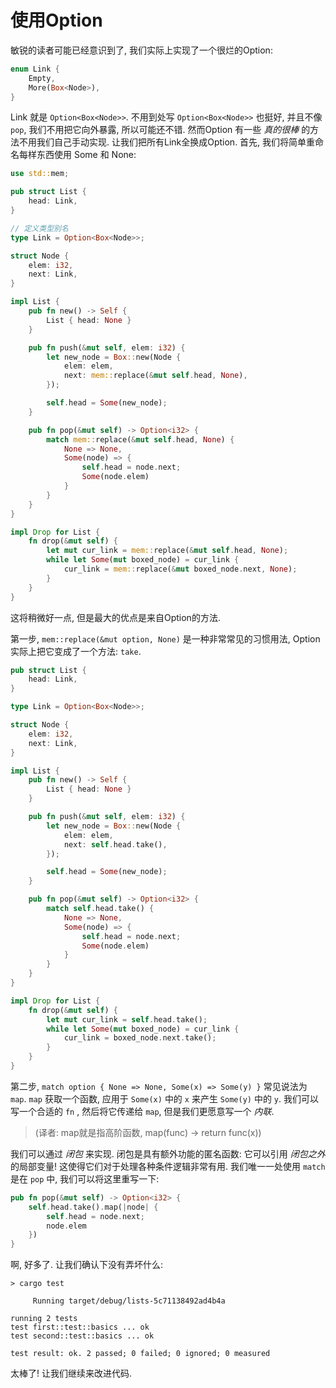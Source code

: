 # 使用Option

敏锐的读者可能已经意识到了, 我们实际上实现了一个很烂的Option:

```rust ,ignore
enum Link {
    Empty,
    More(Box<Node>),
}
```

Link 就是 `Option<Box<Node>>`. 不用到处写 `Option<Box<Node>>` 也挺好, 并且不像 `pop`, 我们不用把它向外暴露, 所以可能还不错. 然而Option 有一些 *真的很棒* 的方法不用我们自己手动实现. 让我们把所有Link全换成Option. 首先, 我们将简单重命名每样东西使用 Some 和 None:

```rust ,ignore
use std::mem;

pub struct List {
    head: Link,
}

// 定义类型别名
type Link = Option<Box<Node>>;

struct Node {
    elem: i32,
    next: Link,
}

impl List {
    pub fn new() -> Self {
        List { head: None }
    }

    pub fn push(&mut self, elem: i32) {
        let new_node = Box::new(Node {
            elem: elem,
            next: mem::replace(&mut self.head, None),
        });

        self.head = Some(new_node);
    }

    pub fn pop(&mut self) -> Option<i32> {
        match mem::replace(&mut self.head, None) {
            None => None,
            Some(node) => {
                self.head = node.next;
                Some(node.elem)
            }
        }
    }
}

impl Drop for List {
    fn drop(&mut self) {
        let mut cur_link = mem::replace(&mut self.head, None);
        while let Some(mut boxed_node) = cur_link {
            cur_link = mem::replace(&mut boxed_node.next, None);
        }
    }
}
```

这将稍微好一点, 但是最大的优点是来自Option的方法.

第一步, `mem::replace(&mut option, None)` 是一种非常常见的习惯用法, Option实际上把它变成了一个方法: `take`.

```rust ,ignore
pub struct List {
    head: Link,
}

type Link = Option<Box<Node>>;

struct Node {
    elem: i32,
    next: Link,
}

impl List {
    pub fn new() -> Self {
        List { head: None }
    }

    pub fn push(&mut self, elem: i32) {
        let new_node = Box::new(Node {
            elem: elem,
            next: self.head.take(),
        });

        self.head = Some(new_node);
    }

    pub fn pop(&mut self) -> Option<i32> {
        match self.head.take() {
            None => None,
            Some(node) => {
                self.head = node.next;
                Some(node.elem)
            }
        }
    }
}

impl Drop for List {
    fn drop(&mut self) {
        let mut cur_link = self.head.take();
        while let Some(mut boxed_node) = cur_link {
            cur_link = boxed_node.next.take();
        }
    }
}
```

第二步, `match option { None => None, Some(x) => Some(y) }` 常见说法为 `map`. `map` 获取一个函数, 应用于 `Some(x)` 中的 `x`  来产生 `Some(y)` 中的 `y`. 我们可以写一个合适的 `fn` , 然后将它传递给 `map`, 但是我们更愿意写一个 *内联*.

>(译者: map就是指高阶函数, map(func) -> return func(x))

我们可以通过 *闭包* 来实现. 闭包是具有额外功能的匿名函数: 它可以引用 *闭包之外* 的局部变量!
这使得它们对于处理各种条件逻辑非常有用. 我们唯一一处使用 `match` 是在 `pop` 中, 我们可以将这里重写一下:

```rust ,ignore
pub fn pop(&mut self) -> Option<i32> {
    self.head.take().map(|node| {
        self.head = node.next;
        node.elem
    })
}
```

啊, 好多了. 让我们确认下没有弄坏什么:

```text
> cargo test

     Running target/debug/lists-5c71138492ad4b4a

running 2 tests
test first::test::basics ... ok
test second::test::basics ... ok

test result: ok. 2 passed; 0 failed; 0 ignored; 0 measured

```

太棒了! 让我们继续来改进代码.